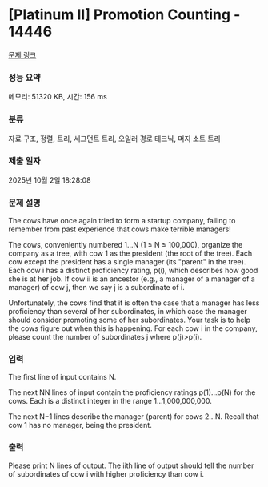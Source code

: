 # [Platinum II] Promotion Counting - 14446 

[문제 링크](https://www.acmicpc.net/problem/14446) 

### 성능 요약

메모리: 51320 KB, 시간: 156 ms

### 분류

자료 구조, 정렬, 트리, 세그먼트 트리, 오일러 경로 테크닉, 머지 소트 트리

### 제출 일자

2025년 10월 2일 18:28:08

### 문제 설명

<p> </p>

<p>The cows have once again tried to form a startup company, failing to remember from past experience that cows make terrible managers!</p>

<p>The cows, conveniently numbered 1…N (1 ≤ N ≤ 100,000), organize the company as a tree, with cow 1 as the president (the root of the tree). Each cow except the president has a single manager (its "parent" in the tree). Each cow i has a distinct proficiency rating, p(i), which describes how good she is at her job. If cow ii is an ancestor (e.g., a manager of a manager of a manager) of cow j, then we say j is a subordinate of i.</p>

<p>Unfortunately, the cows find that it is often the case that a manager has less proficiency than several of her subordinates, in which case the manager should consider promoting some of her subordinates. Your task is to help the cows figure out when this is happening. For each cow i in the company, please count the number of subordinates j where p(j)>p(i).</p>

<p> </p>

### 입력 

 <p>The first line of input contains N.</p>

<p>The next NN lines of input contain the proficiency ratings p(1)…p(N) for the cows. Each is a distinct integer in the range 1…1,000,000,000.</p>

<p>The next N−1 lines describe the manager (parent) for cows 2…N. Recall that cow 1 has no manager, being the president.</p>

<p> </p>

### 출력 

 <p>Please print N lines of output. The iith line of output should tell the number of subordinates of cow i with higher proficiency than cow i.</p>

